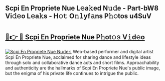 ## Scpi En Propriete Nue L𝚎a𝚔ed N𝚞𝚍e - Part-bW8 Vi𝚍𝚎o L𝚎a𝚔s - H𝚘𝚝 O𝚗𝚕yf𝚊ns P𝚑𝚘tos u4SuV

# <h2><a href="http://kf0xmb.oniu.top/?m=Scpi+En+Propriete+Nue">🔗👉 🔴 Scpi En Propriete Nue P𝚑ot𝚘𝚜 V𝚒d𝚎o</a></h2>

[![Scpi En Propriete Nue Nu𝚍e𝚜](https://i.imgur.com/0qMVB7G.gif)](http://kf0xmb.oniu.top/?m=Scpi+En+Propriete+Nue)
Web-based performer and digital artist Scpi En Propriete Nue, acclaimed for sharing dance and lifestyle ideas through solo and collaborative dance acts and short films. Approachability and authenticity are the hallmarks of Scpi En Propriete Nue's public image, but the enigma of his private life continues to intrigue the public.  
